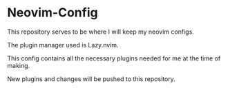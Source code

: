 # Neovim-Config

This repository serves to be where I will keep my neovim configs.

The plugin manager used is Lazy.nvim. 

This config contains all the necessary plugins needed for me at the time of making.

New plugins and changes will be pushed to this repository.

